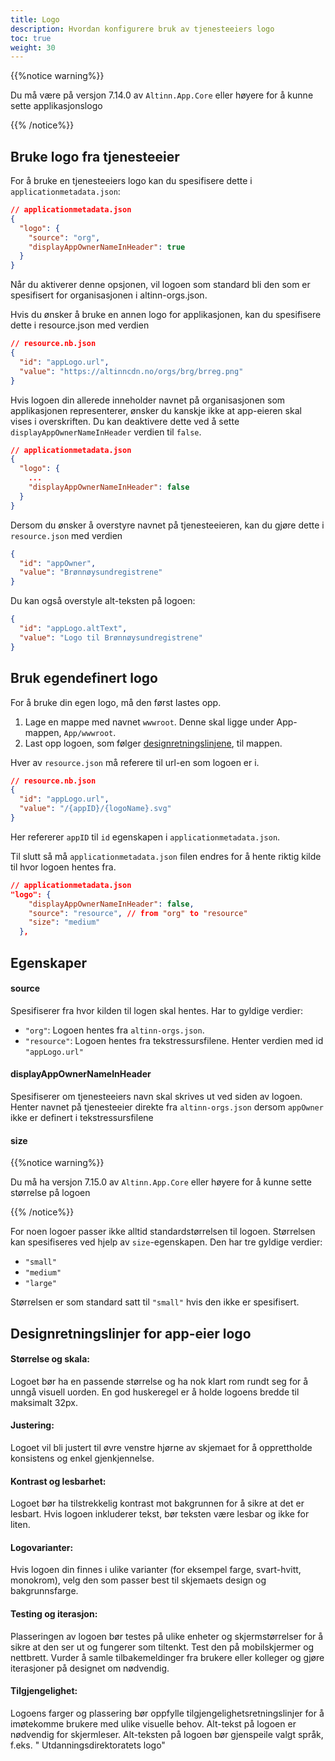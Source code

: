 ```yaml
---
title: Logo
description: Hvordan konfigurere bruk av tjenesteeiers logo
toc: true
weight: 30
---
```


{{%notice warning%}}

Du må være på versjon 7.14.0 av `Altinn.App.Core` eller høyere for å kunne sette applikasjonslogo

{{% /notice%}}


## Bruke logo fra tjenesteeier
For å bruke en tjenesteeiers logo kan du spesifisere dette i `applicationmetadata.json`:

```json
// applicationmetadata.json
{
  "logo": {
    "source": "org",
    "displayAppOwnerNameInHeader": true
  }
}
```

Når du aktiverer denne opsjonen, vil logoen som standard bli den som er spesifisert for organisasjonen i
altinn-orgs.json.

Hvis du ønsker å bruke en annen logo for applikasjonen, kan du spesifisere dette i resource.json med verdien

```json
// resource.nb.json 
{
  "id": "appLogo.url",
  "value": "https://altinncdn.no/orgs/brg/brreg.png"
}
```

Hvis logoen din allerede inneholder navnet på organisasjonen som applikasjonen representerer, ønsker du kanskje ikke at
app-eieren skal vises i overskriften. Du kan deaktivere dette ved å sette `displayAppOwnerNameInHeader` verdien til `false`.

```json
// applicationmetadata.json
{
  "logo": {
    ...
    "displayAppOwnerNameInHeader": false
  }
}
```

Dersom du ønsker å overstyre navnet på tjenesteeieren, kan du gjøre dette i `resource.json` med verdien

```json
{
  "id": "appOwner",
  "value": "Brønnøysundregistrene"
}
```

Du kan også overstyle alt-teksten på logoen:

```json
{
  "id": "appLogo.altText",
  "value": "Logo til Brønnøysundregistrene"
}

```

## Bruk egendefinert logo

For å bruke din egen logo, må den først lastes opp.

1. Lage en mappe med navnet `wwwroot`. Denne skal ligge under App-mappen, `App/wwwroot`.
2. Last opp logoen, som følger [designretningslinjene](#designretningslinjer-for-app-eier-logo), til mappen.

Hver av `resource.json` må referere til url-en som logoen er i.

```json
// resource.nb.json
{
  "id": "appLogo.url",
  "value": "/{appID}/{logoName}.svg"
}
```
Her refererer `appID` til `id` egenskapen i `applicationmetadata.json`.

Til slutt så må `applicationmetadata.json` filen endres for å hente riktig kilde til hvor logoen hentes fra.
```json
// applicationmetadata.json
"logo": {
    "displayAppOwnerNameInHeader": false,
    "source": "resource", // from "org" to "resource"
    "size": "medium"
  },
```

## Egenskaper

#### source

Spesifiserer fra hvor kilden til logen skal hentes. Har to gyldige verdier:
- `"org"`: Logoen hentes fra `altinn-orgs.json`.
- `"resource"`: Logoen hentes fra tekstressursfilene. Henter verdien med id `"appLogo.url"`

#### displayAppOwnerNameInHeader

Spesifiserer om tjenesteeiers navn skal skrives ut ved siden av logoen. Henter navnet på tjenesteeier
direkte fra `altinn-orgs.json` dersom `appOwner` ikke er definert i tekstressursfilene


#### size 

{{%notice warning%}}

Du må ha versjon 7.15.0 av `Altinn.App.Core` eller høyere for å kunne sette størrelse på logoen

{{% /notice%}}


For noen logoer passer ikke alltid standardstørrelsen til logoen. Størrelsen kan spesifiseres ved hjelp av `size`-egenskapen.
Den har tre gyldige verdier:

- `"small"`
- `"medium"`
- `"large"`

Størrelsen er som standard satt til `"small"` hvis den ikke er spesifisert.

## Designretningslinjer for app-eier logo

#### Størrelse og skala:

Logoet bør ha en passende størrelse og ha nok klart rom rundt seg for å unngå visuell uorden. En god huskeregel er å
holde logoens bredde til maksimalt 32px.

#### Justering:

Logoet vil bli justert til øvre venstre hjørne av skjemaet for å opprettholde konsistens og enkel gjenkjennelse.

#### Kontrast og lesbarhet:

Logoet bør ha tilstrekkelig kontrast mot bakgrunnen for å sikre at det er lesbart. Hvis logoen inkluderer tekst, bør
teksten være lesbar og ikke for liten.

#### Logovarianter:

Hvis logoen din finnes i ulike varianter (for eksempel farge, svart-hvitt, monokrom), velg den som passer best til
skjemaets design og bakgrunnsfarge.

#### Testing og iterasjon:

Plasseringen av logoen bør testes på ulike enheter og skjermstørrelser for å sikre at den ser ut og fungerer som
tiltenkt. Test den på mobilskjermer og nettbrett. Vurder å samle tilbakemeldinger fra brukere eller kolleger og gjøre
iterasjoner på designet om nødvendig.

#### Tilgjengelighet:

Logoens farger og plassering bør oppfylle tilgjengelighetsretningslinjer for å imøtekomme brukere med ulike visuelle
behov. Alt-tekst på logoen er nødvendig for skjermleser. Alt-teksten på logoen bør gjenspeile valgt språk, f.eks. "
Utdanningsdirektoratets logo"

